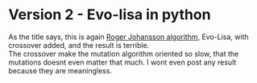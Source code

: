 
# Version 2 - Evo-lisa in python


As the title says, this is again [ Roger Johansson algorithm](https://rogerjohansson.blog/2008/12/07/genetic-programming-evolution-of-mona-lisa/), Evo-Lisa, with crossover added, and the result is terrible.   
The crossover make the mutation algorithm oriented so slow, that the mutations doesnt even matter that much. I wont even post any result because they are meaningless.
